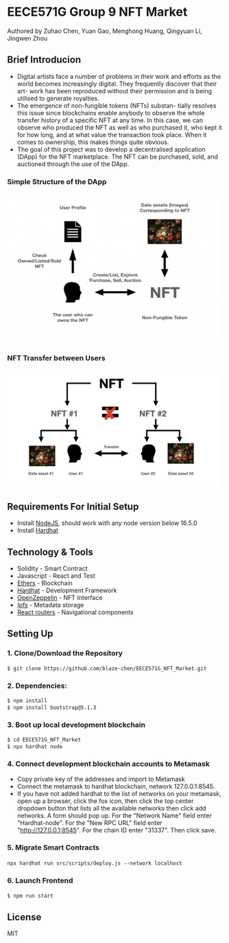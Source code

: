 # EECE571G Group 9 NFT Market

Authored by Zuhao Chen, Yuan Gao, Menghong Huang, Qingyuan Li, Jingwen Zhou

## Brief Introducion 
- Digital artists face a number of problems in their work and efforts as the world becomes increasingly digital. They frequently discover that their art- work has been reproduced without their permission and is being utilised to generate royalties. 
- The emergence of non-fungible tokens (NFTs) substan- tially resolves this issue since blockchains enable anybody to observe the whole transfer history of a specific NFT at any time. In this case, we can observe who produced the NFT as well as who purchased it, who kept it for how long, and at what value the transaction took place. When it comes to ownership, this makes things quite obvious. 
- The goal of this project was to develop a decentralised application (DApp) for the NFT marketplace. The NFT can be purchased, sold, and auctioned through the use of the DApp.

### Simple Structure of the DApp
<img src="SimpleStructure.png" width="500">

### NFT Transfer between Users
<img src="NFTTransfer.png" width="500">

## Requirements For Initial Setup
- Install [NodeJS](https://nodejs.org/en/), should work with any node version below 16.5.0
- Install [Hardhat](https://hardhat.org/)

## Technology & Tools
- Solidity - Smart Contract
- Javascript - React and Test
- [Ethers](https://docs.ethers.io/v5/) - Blockchain
- [Hardhat](https://hardhat.org/) - Development Framework
- [OpenZeppelin](https://openzeppelin.com/) - NFT Interface
- [Ipfs](https://ipfs.io/) - Metadata storage
- [React routers](https://v5.reactrouter.com/) - Navigational components

## Setting Up
### 1. Clone/Download the Repository
```
$ git clone https://github.com/blaze-chen/EECE571G_NFT_Market.git
```

### 2. Dependencies:
```
$ npm install
$ npm install bootstrap@5.1.3
```

### 3. Boot up local development blockchain
```
$ cd EECE571G_NFT_Market
$ npx hardhat node
```

### 4. Connect development blockchain accounts to Metamask
- Copy private key of the addresses and import to Metamask
- Connect the metamask to hardhat blockchain, network 127.0.0.1:8545.
- If you have not added hardhat to the list of networks on your metamask, open up a browser, click the fox icon, then click the top center dropdown button that lists all the available networks then click add networks. A form should pop up. For the "Network Name" field enter "Hardhat-node". For the "New RPC URL" field enter "http://127.0.0.1:8545". For the chain ID enter "31337". Then click save.  

### 5. Migrate Smart Contracts
`npx hardhat run src/scripts/deploy.js --network localhost`

### 6. Launch Frontend
`$ npm run start`

License
----
MIT


